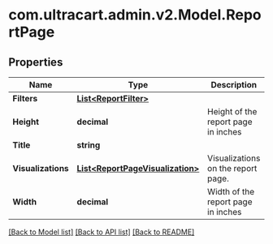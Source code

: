 
# com.ultracart.admin.v2.Model.ReportPage

## Properties

Name | Type | Description | Notes
------------ | ------------- | ------------- | -------------
**Filters** | [**List&lt;ReportFilter&gt;**](ReportFilter.md) |  | [optional] 
**Height** | **decimal** | Height of the report page in inches | [optional] 
**Title** | **string** |  | [optional] 
**Visualizations** | [**List&lt;ReportPageVisualization&gt;**](ReportPageVisualization.md) | Visualizations on the report page. | [optional] 
**Width** | **decimal** | Width of the report page in inches | [optional] 

[[Back to Model list]](../README.md#documentation-for-models)
[[Back to API list]](../README.md#documentation-for-api-endpoints)
[[Back to README]](../README.md)

